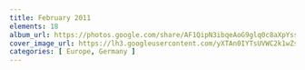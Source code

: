 ```yaml
---
title: February 2011
elements: 18
album_url: https://photos.google.com/share/AF1QipN3ibqeAoG9glq0c8aXpYssoKQjzTJb0JcC-vQcWSR0oY65RVaxuXdWNKfo_l7I4Q?key=SUFwSDB1OHV0V3R4ZFE2QUI4c2gtUmRiQ1hZYkt3
cover_image_url: https://lh3.googleusercontent.com/yXTAn0IYTsUVWC2k1wZsYVbroNdtt6fKlVDcjkHclODQwO-vVauQeUuPyDDDy9KIbZ1GkahvPvOTrsn2E_PDn9VQbqBZTp4uIS2WvXa4zyC1Y3NWnOghit9w74dQPL_ipHGCmq4RvnvomFIjT2tLrfoEe-VBERICTJXdTFv4xx1q0-9FirFtHNAx0mph_I4pKKSnhavZrEx51ott36igi_LrPqLJlKBPd9bXhNw4jeBGwqIifayuD2jKbzQUH50TYHLY2DWYpRFD5LtGekj8PiL6-yW3lAVThaxtgz8Wk4mY71a_TgoWbmpYx_OurISgQiO8aVGzysHIni2Tb09bIDFwACGWwB6cm0i0gJ4Mp9F6ihDan7M1ZcVkTlc-gzm0TPRjX_FFgEYRR8wb8FSyr72GsxTcBPS7YXhKcbdlHFnXgYVa9Ly5Aw06_3LJs9Z-msvNzI5Nm5HyE42dKzpA0JNq8RgmQeXN12TIBy2XuPXhqX-1d5u-O-lw4pRE9hWpjeSH9NN0eCNOaz_cRThox0EWWeWnnGJpmizrdPYXIrAUpHS5vvbl1GDTCseN5pEQgKbNWiX_rhxKBEDjkaRRpJk0omGJAPTzMjOv0MfM58-uBHoDdqnB60fZY38wz_ko7fIOTswZw2hzIFgXDvXqvsY=s195-p-k-no
categories: [ Europe, Germany ]
---
```

